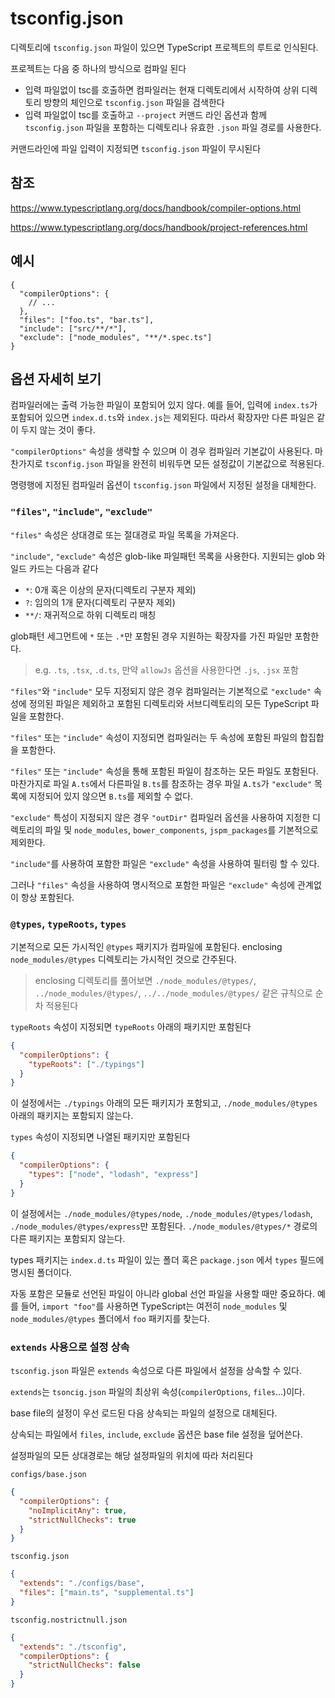 # tsconfig.json

디렉토리에 `tsconfig.json` 파일이 있으면 TypeScript 프로젝트의 루트로 인식된다.

프로젝트는 다음 중 하나의 방식으로 컴파일 된다

- 입력 파일없이 tsc를 호출하면 컴파일러는 현재 디렉토리에서 시작하여 상위 디렉토리 방향의 체인으로 `tsconfig.json` 파일을 검색한다
- 입력 파일없이 tsc를 호출하고 `--project` 커맨드 라인 옵션과 함께 `tsconfig.json` 파일을 포함하는 디렉토리나 유효한 `.json` 파일 경로를 사용한다.

커맨드라인에 파일 입력이 지정되면 `tsconfig.json` 파일이 무시된다

## 참조

<https://www.typescriptlang.org/docs/handbook/compiler-options.html>

<https://www.typescriptlang.org/docs/handbook/project-references.html>

## 예시

```jsonc
{
  "compilerOptions": {
    // ...
  },
  "files": ["foo.ts", "bar.ts"],
  "include": ["src/**/*"],
  "exclude": ["node_modules", "**/*.spec.ts"]
}
```

## 옵션 자세히 보기

컴파일러에는 출력 가능한 파일이 포함되어 있지 않다.
예를 들어, 입력에 `index.ts`가 포함되어 있으면 `index.d.ts`와 `index.js`는 제외된다.
따라서 확장자만 다른 파일은 같이 두지 않는 것이 좋다.

`"compilerOptions"` 속성을 생략할 수 있으며 이 경우 컴파일러 기본값이 사용된다.
마찬가지로 `tsconfig.json` 파일을 완전히 비워두면 모든 설정값이 기본값으로 적용된다.

명령행에 지정된 컴파일러 옵션이 `tsconfig.json` 파일에서 지정된 설정을 대체한다.

### `"files"`, `"include"`, `"exclude"`

`"files"` 속성은 상대경로 또는 절대경로 파일 목록을 가져온다.

`"include"`, `"exclude"` 속성은 glob-like 파일패턴 목록을 사용한다. 지원되는 glob 와일드 카드는 다음과 같다

- `*`: 0개 혹은 이상의 문자(디렉토리 구분자 제외)
- `?`: 임의의 1개 문자(디렉토리 구분자 제외)
- `**/`: 재귀적으로 하위 디렉토리 매칭

glob패턴 세그먼트에 `*` 또는 `.*`만 포함된 경우 지원하는 확장자를 가진 파일만 포함한다.

> e.g. `.ts`, `.tsx`, `.d.ts`, 만약 `allowJs` 옵션을 사용한다면 `.js`, `.jsx` 포함

`"files"`와 `"include"` 모두 지정되지 않은 경우 컴파일러는 기본적으로 `"exclude"` 속성에 정의된 파일은 제외하고
포함된 디렉토리와 서브디렉토리의 모든 TypeScript 파일을 포함한다.

`"files"` 또는 `"include"` 속성이 지정되면 컴파일러는 두 속성에 포함된 파일의 합집합을 포함한다.

`"files"` 또는 `"include"` 속성을 통해 포함된 파일이 참조하는 모든 파일도 포함된다.
마찬가지로 파일 `A.ts`에서 다른파일 `B.ts`를 참조하는 경우 파일 `A.ts`가 `"exclude"` 목록에 지정되어 있지 않으면 `B.ts`를 제외할 수 없다.

`"exclude"` 특성이 지정되지 않은 경우 `"outDir"` 컴파일러 옵션을 사용하여 지정한 디렉토리의 파일 및
`node_modules`, `bower_components`, `jspm_packages`를 기본적으로 제외한다.

`"include"`를 사용하여 포함한 파일은 `"exclude"` 속성을 사용하여 필터링 할 수 있다.

그러나 `"files"` 속성을 사용하여 명시적으로 포함한 파일은 `"exclude"` 속성에 관계없이 항상 포함된다.

### `@types`, `typeRoots`, `types`

기본적으로 모든 가시적인 `@types` 패키지가 컴파일에 포함된다.
enclosing `node_modules/@types` 디렉토리는 가시적인 것으로 간주된다.

> enclosing 디렉토리를 풀어보면 `./node_modules/@types/`, `../node_modules/@types/`, `../../node_modules/@types/` 같은 규칙으로 순차 적용된다

`typeRoots` 속성이 지정되면 `typeRoots` 아래의 패키지만 포함된다

```json
{
  "compilerOptions": {
    "typeRoots": ["./typings"]
  }
}
```

이 설정에서는 `./typings` 아래의 모든 패키지가 포함되고, `./node_modules/@types` 아래의 패키지는 포함되지 않는다.

`types` 속성이 지정되면 나열된 패키지만 포함된다

```json
{
  "compilerOptions": {
    "types": ["node", "lodash", "express"]
  }
}
```

이 설정에서는 `./node_modules/@types/node`, `./node_modules/@types/lodash`, `./node_modules/@types/express`만 포함된다.
`./node_modules/@types/*` 경로의 다른 패키지는 포함되지 않는다.

types 패키지는 `index.d.ts` 파일이 있는 폴더 혹은 `package.json` 에서 `types` 필드에 명시된 폴더이다.

자동 포함은 모듈로 선언된 파일이 아니라 global 선언 파일을 사용할 때만 중요하다.
예를 들어, `import "foo"`를 사용하면 TypeScript는 여전히 `node_modules` 및 `node_modules/@types` 폴더에서 `foo` 패키지를 찾는다.

### `extends` 사용으로 설정 상속

`tsconfig.json` 파일은 `extends` 속성으로 다른 파일에서 설정을 상속할 수 있다.

`extends`는 `tsoncig.json` 파일의 최상위 속성(`compilerOptions`, `files`...)이다.

base file의 설정이 우선 로드된 다음 상속되는 파일의 설정으로 대체된다.

상속되는 파일에서 `files`, `include`, `exclude` 옵션은 base file 설정을 덮어쓴다.

설정파일의 모든 상대경로는 해당 설정파일의 위치에 따라 처리된다

`configs/base.json`

```json
{
  "compilerOptions": {
    "noImplicitAny": true,
    "strictNullChecks": true
  }
}
```

`tsconfig.json`

```json
{
  "extends": "./configs/base",
  "files": ["main.ts", "supplemental.ts"]
}
```

`tsconfig.nostrictnull.json`

```json
{
  "extends": "./tsconfig",
  "compilerOptions": {
    "strictNullChecks": false
  }
}
```
